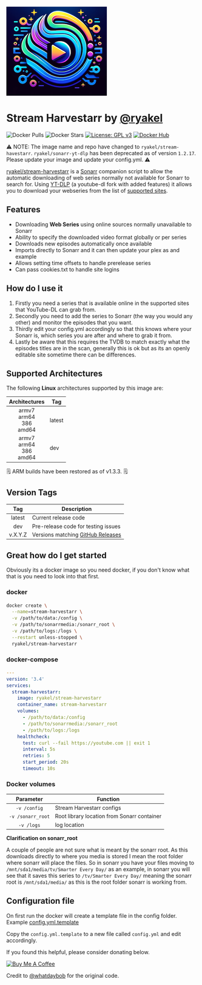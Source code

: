 ![Screen Harvester logo](/img/stream-harvestarr-logo_small.png)
# Stream Harvestarr by [@ryakel](https://github.com/ryakel)

![Docker Pulls](https://img.shields.io/docker/pulls/ryakel/stream-harvestarr?style=flat-square)
![Docker Stars](https://img.shields.io/docker/stars/ryakel/stream-harvestarr?style=flat-square)
[![License: GPL v3](https://img.shields.io/badge/License-GPLv3-blue.svg)](https://www.gnu.org/licenses/gpl-3.0)
[![Docker Hub](https://img.shields.io/badge/Open%20On-DockerHub-blue)](https://hub.docker.com/r/ryakel/stream-harvestarr)

:warning: NOTE: The image name and repo have changed to ```ryakel/stream-havestarr```. 
```ryakel/sonarr-yt-dlp``` has been deprecated as of version ```1.2.17```. 
Please update your image and update your config.yml. :warning:

[ryakel/stream-harvestarr](https://github.com/ryakel/stream-harvestarr) is a [Sonarr](https://sonarr.tv/) companion script to allow the automatic downloading of web series normally not available for Sonarr to search for. Using [YT-DLP](https://github.com/yt-dlp/yt-dlp) (a youtube-dl fork with added features) it allows you to download your webseries from the list of [supported sites](https://github.com/yt-dlp/yt-dlp/blob/master/supportedsites.md).

## Features

* Downloading **Web Series** using online sources normally unavailable to Sonarr
* Ability to specify the downloaded video format globally or per series
* Downloads new episodes automatically once available
* Imports directly to Sonarr and it can then update your plex as and example
* Allows setting time offsets to handle prerelease series
* Can pass cookies.txt to handle site logins

## How do I use it

1. Firstly you need a series that is available online in the supported sites that YouTube-DL can grab from.
1. Secondly you need to add the series to Sonarr (the way you would any other) and monitor the episodes that you want.
1. Thirdly edit your config.yml accordingly so that this knows where your Sonarr is, which series you are after and where to grab it from.
1. Lastly be aware that this requires the TVDB to match exactly what the episodes titles are in the scan, generally this is ok but as its an openly editable site sometime there can be differences.

## Supported Architectures

The following **Linux** architectures supported by this image are:

| Architectures | Tag |
| :----: | --- |
| armv7<br>arm64<br>386<br>amd64 | latest |
| armv7<br>arm64<br>386<br>amd64 | dev |

:spiral_notepad: ARM builds have been restored as of v1.3.3. :spiral_notepad:	

## Version Tags

| Tag | Description |
| :----: | --- |
| latest | Current release code |
| dev | Pre-release code for testing issues |
| v.X.Y.Z | Versions matching [GitHub Releases](https://github.com/ryakel/stream-harvestarr/releases) |

## Great how do I get started

Obviously its a docker image so you need docker, if you don't know what that is you need to look into that first.

### docker

```bash
docker create \
  --name=stream-harvestarr \
  -v /path/to/data:/config \
  -v /path/to/sonarrmedia:/sonarr_root \
  -v /path/to/logs:/logs \
  --restart unless-stopped \
  ryakel/stream-harvestarr
```

### docker-compose

```yaml
---
version: '3.4'
services:
  stream-harvestarr:
    image: ryakel/stream-harvestarr
    container_name: stream-harvestarr
    volumes:
      - /path/to/data:/config
      - /path/to/sonarrmedia:/sonarr_root
      - /path/to/logs:/logs
    healthcheck:
      test: curl --fail https://youtube.com || exit 1
      interval: 5s
      retries: 5
      start_period: 20s
      timeout: 10s
```

### Docker volumes

| Parameter | Function |
| :----: | --- |
| `-v /config` | Stream Harvestarr configs |
| `-v /sonarr_root` | Root library location from Sonarr container |
| `-v /logs` | log location |

**Clarification on sonarr_root**

A couple of people are not sure what is meant by the sonarr root. As this downloads directly to where you media is stored I mean the root folder where sonarr will place the files. So in sonarr you have your files moving to `/mnt/sda1/media/tv/Smarter Every Day/` as an example, in sonarr you will see that it saves this series to `/tv/Smarter Every Day/` meaning the sonarr root is `/mnt/sda1/media/` as this is the root folder sonarr is working from.

## Configuration file

On first run the docker will create a template file in the config folder. Example [config.yml.template](./app/config.yml.template)

Copy the `config.yml.template` to a new file called `config.yml` and edit accordingly.

If you found this helpful, please consider donating below.

<!-- markdownlint-disable MD033 -->
<a href="https://www.buymeacoffee.com/ryakel" target="_blank"><img src="https://cdn.buymeacoffee.com/buttons/lato-black.png" alt="Buy Me A Coffee" style="height: 51px !important;width: 217px !important;" ></a>
<!-- markdownlint-enable MD033 -->

Credit to [@whatdaybob](https://github.com/whatdaybob/sonarr_youtubedl) for the original code.
